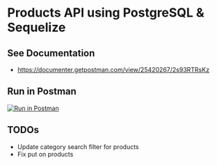 # Products API using PostgreSQL & Sequelize

## See Documentation

- https://documenter.getpostman.com/view/25420267/2s93RTRsKz

## Run in Postman

[![Run in Postman](https://run.pstmn.io/button.svg)](https://app.getpostman.com/run-collection/25420267-73a35077-db31-4de0-981f-64deb44eb502?action=collection%2Ffork&collection-url=entityId%3D25420267-73a35077-db31-4de0-981f-64deb44eb502%26entityType%3Dcollection%26workspaceId%3D190f09f5-0111-4d2a-92ae-7762917d4c51)

## TODOs

- Update category search filter for products
- Fix put on products
